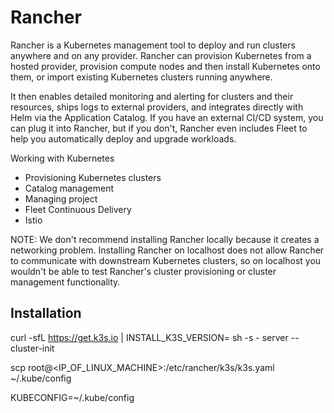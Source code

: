 # Rancher

Rancher is a Kubernetes management tool to deploy and run clusters anywhere and on any provider.
Rancher can provision Kubernetes from a hosted provider, provision compute nodes and then install Kubernetes onto them, or import existing Kubernetes clusters running anywhere.

It then enables detailed monitoring and alerting for clusters and their resources, ships logs to external providers, and integrates directly with Helm via the Application Catalog. If you have an external CI/CD system, you can plug it into Rancher, but if you don't, Rancher even includes Fleet to help you automatically deploy and upgrade workloads.

Working with Kubernetes
- Provisioning Kubernetes clusters
- Catalog management
- Managing project
- Fleet Continuous Delivery
- Istio


NOTE: We don't recommend installing Rancher locally because it creates a networking problem. Installing Rancher on localhost does not allow Rancher to communicate with downstream Kubernetes clusters, so on localhost you wouldn't be able to test Rancher's cluster provisioning or cluster management functionality.

## Installation

curl -sfL https://get.k3s.io | INSTALL_K3S_VERSION=<VERSION> sh -s - server --cluster-init

scp root@<IP_OF_LINUX_MACHINE>:/etc/rancher/k3s/k3s.yaml ~/.kube/config

KUBECONFIG=~/.kube/config
